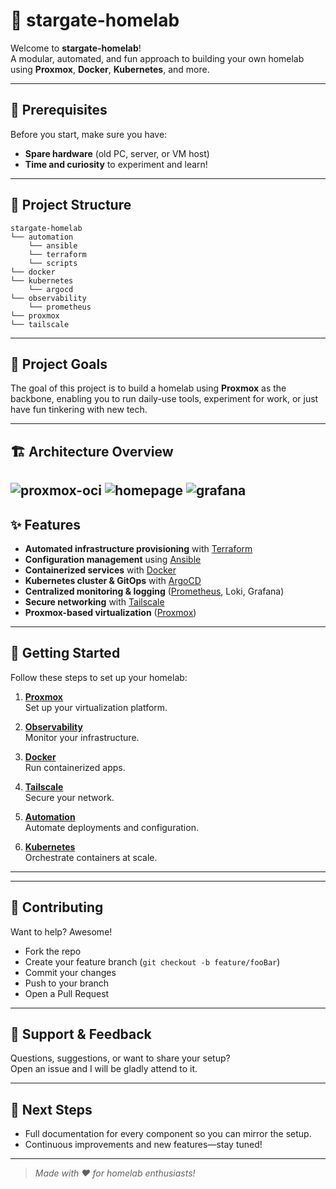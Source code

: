 # 🚀 stargate-homelab

Welcome to **stargate-homelab**!  
A modular, automated, and fun approach to building your own homelab using **Proxmox**, **Docker**, **Kubernetes**, and more.

---

## 🧰 Prerequisites

Before you start, make sure you have:
- **Spare hardware** (old PC, server, or VM host)
- **Time and curiosity** to experiment and learn!

---

## 📁 Project Structure

```
stargate-homelab
└── automation
    └── ansible    
    └── terraform
    └── scripts  
└── docker  
└── kubernetes
    └── argocd
└── observability
    └── prometheus  
└── proxmox
└── tailscale
```

---

## 🎯 Project Goals

The goal of this project is to build a homelab using **Proxmox** as the backbone, enabling you to run daily-use tools, experiment for work, or just have fun tinkering with new tech.

---
## 🏗️ Architecture Overview

![proxmox-oci](https://github.com/user-attachments/assets/b7e62e28-5a6d-44fb-b0c6-90f289c1c81d)
![homepage](https://github.com/user-attachments/assets/36d4a50f-627d-42a8-996e-558ea6a5a8f3)
![grafana](https://github.com/user-attachments/assets/345ac670-cfbb-4a97-8831-f0cd1f40d67f)
---

## ✨ Features

- **Automated infrastructure provisioning** with [Terraform](automation/terraform/README.md)
- **Configuration management** using [Ansible](automation/ansible/README.md)
- **Containerized services** with [Docker](docker/README.md)
- **Kubernetes cluster & GitOps** with [ArgoCD](kubernetes/argocd/README.md)
- **Centralized monitoring & logging** ([Prometheus](observability/prometheus/README.md), Loki, Grafana)
- **Secure networking** with [Tailscale](tailscale/README.md)
- **Proxmox-based virtualization** ([Proxmox](proxmox/README.md))

---

## 🚦 Getting Started

Follow these steps to set up your homelab:


1. **[Proxmox](./proxmox/README.md)**  
   Set up your virtualization platform.

2. **[Observability](./observability/prometheus/README.md)**  
   Monitor your infrastructure.

3. **[Docker](./docker/README.md)**  
   Run containerized apps.

4. **[Tailscale](./tailscale/README.md)**  
   Secure your network.

5. **[Automation](./automation/README.md)**  
   Automate deployments and configuration.

6. **[Kubernetes](./kubernetes/README.md)**  
   Orchestrate containers at scale.

---



---

## 🤝 Contributing

Want to help? Awesome!  
- Fork the repo
- Create your feature branch (`git checkout -b feature/fooBar`)
- Commit your changes
- Push to your branch
- Open a Pull Request

---

## 💬 Support & Feedback

Questions, suggestions, or want to share your setup?  
Open an issue and I will be gladly attend to it.

---

## 🚧 Next Steps

- Full documentation for every component so you can mirror the setup.
- Continuous improvements and new features—stay tuned!

---

> _Made with ❤️ for homelab enthusiasts!_
